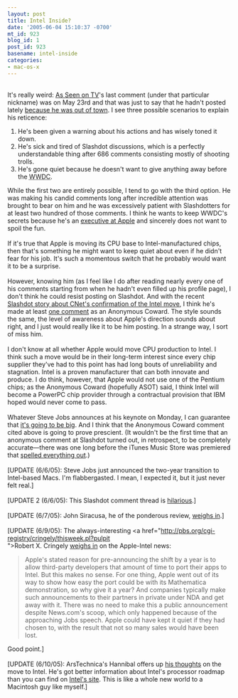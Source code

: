 ```yaml
---
layout: post
title: Intel Inside?
date: '2005-06-04 15:10:37 -0700'
mt_id: 923
blog_id: 1
post_id: 923
basename: intel-inside
categories:
- mac-os-x
---
```

<br />It's really weird: <a href="http://slashdot.org/~As Seen on TV">As Seen on TV</a>'s last comment (under that particular nickname) was on May 23rd and that was just to say that he hadn't posted lately <a href="http://slashdot.org/comments.pl?sid=150424&amp;cid=12612606">because he was out of town</a>. I see three possible scenarios to explain his reticence:<ol><li>He's been given a warning about his actions and has wisely toned it down.</li><li>He's sick and tired of Slashdot discussions, which is a perfectly understandable thing after 686 comments consisting mostly of shooting trolls.</li><li>He's gone quiet because he doesn't want to give anything away before the <acronym title="WorldWide Developer's Conference">WWDC</acronym>.</li></ol>While the first two are entirely possible, I tend to go with the third option. He was making his candid comments long after incredible attention was brought to bear on him and he was excessively patient with Slashdotters for at least two hundred of those comments. I think he wants to keep WWDC's secrets because he's an <a href="http://apple.slashdot.org/comments.pl?sid=151621&amp;cid=12726746">executive at Apple</a> and sincerely does not want to spoil the fun.<br /><br />If it's true that Apple is moving its CPU base to Intel-manufactured chips, then that's something he might want to keep quiet about even if he didn't fear for his job. It's such a momentous switch that he probably would want it to be a surprise.<br /><br />However, knowing him (as I feel like I do after reading nearly every one of his comments starting from when he hadn't even filled up his profile page), I don't think he could resist posting on Slashdot. And with the recent <a href="http://apple.slashdot.org/article.pl?sid=05/06/04/0238235&amp;tid=118">Slashdot story about CNet's confirmation of the Intel move</a>, I think he's made at least <a href="http://apple.slashdot.org/comments.pl?sid=151621&amp;cid=12723681">one comment</a> as an Anonymous Coward. The style sounds the same, the level of awareness about Apple's direction sounds about right, and I just would really like it to be him posting. In a strange way, I sort of miss him.<br /><br />I don't know at all whether Apple would move CPU production to Intel. I think such a move would be in their long-term interest since every chip supplier they've had to this point has had long bouts of unreliability and stagnation. Intel is a proven manufacturer that can both innovate and produce. I do think, however, that Apple would not use one of the Pentium chips; as the Anonymous Coward (hopefully ASOT) said, I think Intel will become a PowerPC chip provider through a contractual provision that IBM hoped would never come to pass.<br /><br />Whatever Steve Jobs announces at his keynote on Monday, I can guarantee that <a href="http://mikezornek.com/archives/2005/06/03/wwdc_speculation.php">it's going to be big</a>. And I think that the Anonymous Coward comment cited above is going to prove prescient. (It wouldn't be the first time that an anonymous comment at Slashdot turned out, in retrospect, to be completely accurate&#x2014;there was one long before the iTunes Music Store was premiered that <a href="http://apple.slashdot.org/comments.pl?sid=47628&amp;cid=4866593" title="Five months prior to the actual launch!!">spelled everything out</a>.)<br /><br />[UPDATE (6/6/05): Steve Jobs just announced the two-year transition to Intel-based Macs. I'm flabbergasted. I mean, I expected it, but it just never felt real.]<br /><br />[UPDATE 2 (6/6/05): This Slashdot comment thread is <a href="http://apple.slashdot.org/comments.pl?sid=151831&amp;cid=12737901">hilarious</a>.]<br /><br />[UPDATE (6/7/05): John Siracusa, he of the ponderous review, <a href="http://arstechnica.com/columns/mac/mac-20050607.ars">weighs in</a>.]<br /><br />[UPDATE (6/9/05): The always-interesting &lt;a href=&quot;http://pbs.org/cgi-registry/cringely/thisweek.pl?pulpit<br />"&gt;Robert X. Cringely <a href="http://www.pbs.org/cringely/pulpit/pulpit20050609.html">weighs in</a> on the Apple-Intel news:<blockquote>Apple's stated reason for pre-announcing the shift by a year is to allow third-party developers that amount of time to port their apps to Intel. But this makes no sense. For one thing, Apple went out of its way to show how easy the port could be with its Mathematica demonstration, so why give it a year? And companies typically make such announcements to their partners in private under NDA and get away with it. There was no need to make this a public announcement despite News.com's scoop, which only happened because of the approaching Jobs speech. Apple could have kept it quiet if they had chosen to, with the result that not so many sales would have been lost.</blockquote> Good point.]<br /><br />[UPDATE (6/10/05): ArsTechnica's Hannibal offers up <a href="http://arstechnica.com/columns/mac/mac-20050608.ars">his thoughts</a> on the move to Intel. He's got better information about Intel's processor roadmap than you can find on <a href="http://www.intel.com/products/roadmap/">Intel's site</a>. This is like a whole new world to a Macintosh guy like myself.]<br /><br /><br />
